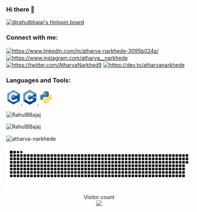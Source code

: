 ### Hi there 👋

<!--
**RahulBBajaj/RahulBBajaj** is a ✨ _special_ ✨ repository because its `README.md` (this file) appears on your GitHub profile.

Here are some ideas to get you started:

- 🔭 I’m currently working on ...
- 🌱 I’m currently learning ...
- 👯 I’m looking to collaborate on ...
- 🤔 I’m looking for help with ...
- 💬 Ask me about ...
- 📫 How to reach me: ...
- 😄 Pronouns: ...
- ⚡ Fun fact: ...
-->




<!--
**atharva-narkhede/atharva-narkhede** is a ✨ _special_ ✨ repository because its `README.md` (this file) appears on your GitHub profile.

Here are some ideas to get you started:

- 🔭 I’m currently working on ...
- 🌱 I’m currently learning ...
- 👯 I’m looking to collaborate on ...
- 🤔 I’m looking for help with ...
- 💬 Ask me about ...
- 📫 How to reach me: ...
- 😄 Pronouns: ...
- ⚡ Fun fact: ...

![Beige Classy Modern Initials Name Logo](https://user-images.githubusercontent.com/106006803/195900403-a6f1318d-a567-42f9-a2f6-1fe553682dc4.png)


<p>
  <img src="https://img.shields.io/badge/Python-3776AB?style=for-the-badge&logo=python&logoColor=white" />
  <img src="https://img.shields.io/badge/C-00599C?style=for-the-badge&logo=c&logoColor=white" />
  <img src="https://img.shields.io/badge/C%2B%2B-00599C?style=for-the-badge&logo=c%2B%2B&logoColor=white" />
</p>

<img align="center" src="https://github-readme-streak-stats.herokuapp.com?user=atharva-narkhede&theme=vue-dark&hide_border=true&date_format=M%20j%5B%2C%20Y%5D" alt="My github stats" />

<img align="center" src="https://github-readme-stats.vercel.app/api?username=RahulBBajaj&show_icons=true&include_all_commits=true&theme=cobalt&hide_border=true" alt="My github stats" /> 

<img align="center" src="https://github-readme-stats.vercel.app/api/top-langs/?username=RahulBBajaj&layout=compact&theme=cobalt&hide_border=true" />

[<img alt="Github" src="https://img.shields.io/badge/GitHub-%2312100E.svg?&style=for-the-badge&logo=Github&logoColor=white" />](https://github.com/atharva-narkhede) 

<h1 align="center">Hi 👋, I'm Rahul Bajaj</h1>
<h3 align="center">A developer from India</h3>

<p align="left"> <img src="https://komarev.com/ghpvc/?username=RahulBBajaj&label=Profile%20views&color=0e75b6&style=flat" alt="RahulBBajaj" /> </p>

<p align="left"> <a href="https://github.com/ryo-ma/github-profile-trophy"><img src="https://github-profile-trophy.vercel.app/?username=RahulBBajaj" alt="RahulBBajaj" /></a> </p>
--->
[![@rahulbbajaj's Holopin board](https://holopin.me/rahulbbajaj)](https://holopin.io/@rahulbbajaj)

<h3 align="left">Connect with me:</h3>
<p align="left">

<a href="https://www.linkedin.com/in/atharva-narkhede-3095b024a/" target="blank"><img align="center" src="https://github.com/atharva-narkhede/atharva-narkhede/blob/main/linkedin.svg" alt="https://www.linkedin.com/in/atharva-narkhede-3095b024a/" height="30" width="40" /></a>
<a href="https://www.instagram.com/atharva__narkhede" target="blank"><img align="center" src="https://github.com/atharva-narkhede/atharva-narkhede/blob/main/instagram.svg" alt="https://www.instagram.com/atharva__narkhede" height="30" width="40" /></a>
<a href="https://twitter.com/AtharvaNarkhed9" target="blank"><img align="center" src="https://github.com/atharva-narkhede/atharva-narkhede/blob/main/twitter.svg" alt="https://twitter.com/AtharvaNarkhed9" height="30" width="40" /></a>
<a href="https://dev.to/atharvanarkhede" target="blank"><img align="center" src="https://github.com/atharva-narkhede/atharva-narkhede/blob/main/dev.svg" alt="https://dev.to/atharvanarkhede" height="30" width="40" /></a>
</p>



<h3 align="left">Languages and Tools:</h3>
<p align="left"> <a href="https://www.cprogramming.com/" target="_blank" rel="noreferrer"> <img src="https://raw.githubusercontent.com/devicons/devicon/master/icons/c/c-original.svg" alt="c" width="40" height="40"/> </a> <a href="https://www.w3schools.com/cpp/" target="_blank" rel="noreferrer"> <img src="https://raw.githubusercontent.com/devicons/devicon/master/icons/cplusplus/cplusplus-original.svg" alt="cplusplus" width="40" height="40"/> </a> <a href="https://www.python.org" target="_blank" rel="noreferrer"> <img src="https://raw.githubusercontent.com/devicons/devicon/master/icons/python/python-original.svg" alt="python" width="40" height="40"/> </a> </p>

<p><img align="center" src="https://github-readme-stats.vercel.app/api/top-langs?username=RahulBBajaj&show_icons=true&locale=en&layout=compact" alt="RahulBBajaj" /></p>

<p><img align="center" src="https://github-readme-streak-stats.herokuapp.com/?user=RahulBBajaj&" alt="RahulBBajaj" /></p>




<p><img align="center" src="https://github-readme-streak-stats.herokuapp.com/?user=atharva-narkhede&" alt="atharva-narkhede" /></p>


<a href=#><img src="contributions.svg"></a>

<p align="center"> 
  Visitor count<br>
  <img src="https://profile-counter.glitch.me/RahulBBajaj/count.svg" />
</p>




